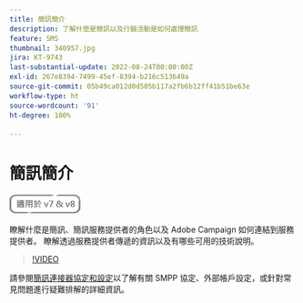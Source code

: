 ```yaml
---
title: 簡訊簡介
description: 了解什麼是簡訊以及行銷活動是如何處理簡訊
feature: SMS
thumbnail: 340957.jpg
jira: KT-9743
last-substantial-update: 2022-08-24T00:00:00Z
exl-id: 267e8394-7499-45ef-8394-b216c513649a
source-git-commit: 05b49ca012d0d505b117a2fb6b12ff41b51be63e
workflow-type: ht
source-wordcount: '91'
ht-degree: 100%

---
```


# 簡訊簡介

![適用於 V7 和 V8](../assets/V7-V8-stamp.png)

瞭解什麼是簡訊、簡訊服務提供者的角色以及 Adobe Campaign 如何連結到服務提供者。 瞭解透過服務提供者傳遞的資訊以及有哪些可用的技術說明。

>[!VIDEO](https://video.tv.adobe.com/v/340957?quality=12&learn=on)

請參閱[簡訊連接器協定和設定](https://experienceleague.adobe.com/docs/campaign-classic/using/sending-messages/sending-messages-on-mobiles/sms-protocol.html?lang=zh-Hant#sending-messages)以了解有關 SMPP 協定、外部帳戶設定，或針對常見問題進行疑難排解的詳細資訊。
